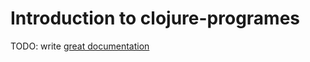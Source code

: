 # Introduction to clojure-programes

TODO: write [great documentation](http://jacobian.org/writing/what-to-write/)
